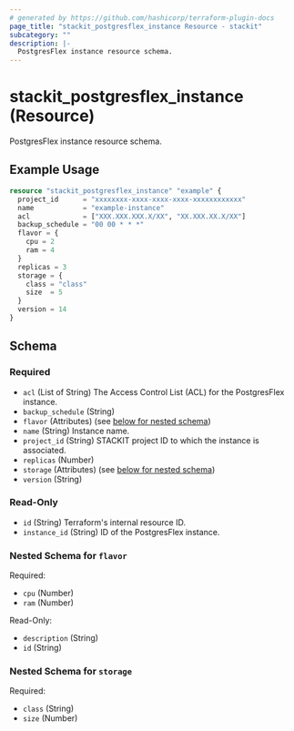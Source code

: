 ```yaml
---
# generated by https://github.com/hashicorp/terraform-plugin-docs
page_title: "stackit_postgresflex_instance Resource - stackit"
subcategory: ""
description: |-
  PostgresFlex instance resource schema.
---
```


# stackit_postgresflex_instance (Resource)

PostgresFlex instance resource schema.

## Example Usage

```terraform
resource "stackit_postgresflex_instance" "example" {
  project_id      = "xxxxxxxx-xxxx-xxxx-xxxx-xxxxxxxxxxxx"
  name            = "example-instance"
  acl             = ["XXX.XXX.XXX.X/XX", "XX.XXX.XX.X/XX"]
  backup_schedule = "00 00 * * *"
  flavor = {
    cpu = 2
    ram = 4
  }
  replicas = 3
  storage = {
    class = "class"
    size  = 5
  }
  version = 14
}
```

<!-- schema generated by tfplugindocs -->
## Schema

### Required

- `acl` (List of String) The Access Control List (ACL) for the PostgresFlex instance.
- `backup_schedule` (String)
- `flavor` (Attributes) (see [below for nested schema](#nestedatt--flavor))
- `name` (String) Instance name.
- `project_id` (String) STACKIT project ID to which the instance is associated.
- `replicas` (Number)
- `storage` (Attributes) (see [below for nested schema](#nestedatt--storage))
- `version` (String)

### Read-Only

- `id` (String) Terraform's internal resource ID.
- `instance_id` (String) ID of the PostgresFlex instance.

<a id="nestedatt--flavor"></a>
### Nested Schema for `flavor`

Required:

- `cpu` (Number)
- `ram` (Number)

Read-Only:

- `description` (String)
- `id` (String)


<a id="nestedatt--storage"></a>
### Nested Schema for `storage`

Required:

- `class` (String)
- `size` (Number)
